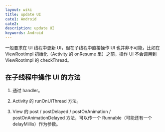 ```yaml
---
layout: wiki
title: update UI
cate1: Android
cate2:
description: update UI
keywords: Android
---
```


一般要求在 UI 线程中更新 UI，但在子线程中直接操作 UI 也并非不可能，比如在 ViewRootImpl 初始化（Activity 的 onResume 里）之前，操作 UI 不会调用到 ViewRootImpl 的 checkThread。

## 在子线程中操作 UI 的方法

1. 通过 handler。

2. Activity 的 runOnUiThread 方法。

3. View 的 post / postDelayed / postOnAnimation / postOnAnimationDelayed 方法，可以传一个 Runnable（可能还有一个 delayMillis）作为参数。
